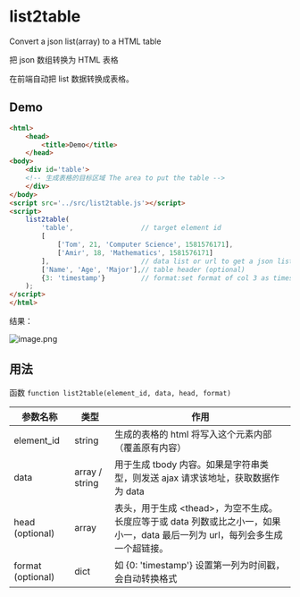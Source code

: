 # list2table
Convert a json list(array) to a HTML table

把 json 数组转换为 HTML 表格



在前端自动把 list 数据转换成表格。

## Demo

```html
<html>
    <head>
        <title>Demo</title>
    </head>
<body>
    <div id='table'>
    <!-- 生成表格的目标区域 The area to put the table -->
    </div>
</body>
<script src='../src/list2table.js'></script>
<script>
    list2table(
    	'table',                 // target element id
    	[
            ['Tom', 21, 'Computer Science', 1581576171], 
            ['Amir', 18, 'Mathematics', 1581576171]
        ],                       // data list or url to get a json list
        ['Name', 'Age', 'Major'],// table header (optional)
        {3: 'timestamp'}         // format:set format of col 3 as timestamp (optional)
    );
</script>
</html>
```

结果：

![image.png](https://i.loli.net/2020/02/13/4EH5NZF9BdbpsP7.png)

## 用法

函数 `function list2table(element_id, data, head, format)`

| 参数名称          | 类型           | 作用                                                         |
| ----------------- | -------------- | ------------------------------------------------------------ |
| element_id        | string         | 生成的表格的 html 将写入这个元素内部（覆盖原有内容）         |
| data              | array / string | 用于生成 tbody 内容。如果是字符串类型，则发送 ajax 请求该地址，获取数据作为 data |
| head (optional)   | array          | 表头，用于生成 \<thead>，为空不生成。长度应等于或 data 列数或比之小一，如果小一，data 最后一列为 url，每列会多生成一个超链接。 |
| format (optional) | dict           | 如 {0: 'timestamp'} 设置第一列为时间戳，会自动转换格式       |

